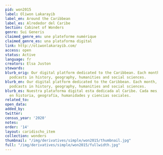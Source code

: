 ```yaml
---
pid: won2015
label: Oliwon Lakarayib
label_en: Around the Caribbean
label_es: Alrededor del Caribe
Section: Cabinet of Wonders
genre: Sui Generis
claimed_genre_en: une plateforme numérique
claimed_genre_es: una plataforma digital
link: http://oliwonlakarayib.com/
access: open
status: Active
language: fr
creators: Elsa Juston
stewards:
blurb_orig: Our digital platform dedicated to the Caribbean. Each month, videos and
  podcasts in history, geography, humanities and social sciences.
blurb_en: Our digital platform dedicated to the Caribbean. Each month, videos and
  podcasts in history, geography, humanities and social sciences.
blurb_es: Nuestra plataforma digital esta dedicada al Caribe. Cada mes, videos y podcasts
  en historia, geografía, humanidades y ciencias sociales.
related_to:
open_data:
added_by:
twitter:
census_year: '2020'
notes:
order: '14'
layout: caridischo_item
collection: wonders
thumbnail: "/img/derivatives/simple/won2015/thumbnail.jpg"
full: "/img/derivatives/simple/won2015/fullwidth.jpg"
---
```

